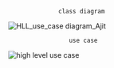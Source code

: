 
                  class diagram
![HLL_use_case diagram_Ajit](https://user-images.githubusercontent.com/78848632/107730962-b9e06400-6d1a-11eb-9ae7-407977cfea7b.jpg)
                  
                     use case
![high level use case](https://user-images.githubusercontent.com/78853339/107731287-9833ac80-6d1b-11eb-9d79-8d056e392dc4.jpg)

